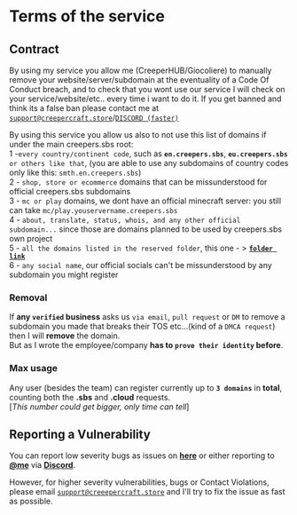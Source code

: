 # Terms of the service

## Contract
By using my service you allow me (CreeperHUB/Giocoliere) to manually remove your website/server/subdomain at the eventuality of a Code Of Conduct breach, and to check that you wont use our service I will check on your service/website/etc.. every time i want to do it. If you get banned and think its a false ban please contact me at [`support@creepercraft.store`](mailto:suppport@creepercraft.store)/[`DISCORD (faster)`](https://giocoliere.dev/discord)

By using this service you allow us also to not use this list of domains if under the main creepers.sbs root: <br>
1 -`every country/continent code`, such as **`en.creepers.sbs`**, **`eu.creepers.sbs`** `or others like that`, (you are able to use any subdomains of country codes only like this: `smth.en.creepers.sbs`) <br>
2 - `shop, store or ecommerce` domains that can be missunderstood for official creepers.sbs subdomains <br>
3 - `mc or play` domains, we dont have an official minecraft server: you still can take `mc/play.youservername.creepers.sbs` <br>
4 - `about, translate, status, whois, and any other official subdomain...` since those are domains planned to be used by creepers.sbs own project <br>
5 - `all the domains listed in the reserved folder`, this one - > [**`folder link`**](https://github.com/creepersbs/register/tree/main/domains/reserved) <br>
6 - `any social name`, our official socials can't be missunderstood by any subdomain you might register

### Removal

If **any `verified` business** asks us `via email`, `pull request` or `DM` to remove a subdomain you made that breaks their TOS etc...(kind of a `DMCA request`) then I will **remove** the domain. <br> But as I wrote the employee/company **has to `prove their identity` before**.

### Max usage

Any user (besides the team) can register currently up to **`3 domains`** in **total**, counting both the **.sbs** and **.cloud** requests.
<br>[_This number could get bigger, only time can tell_]

## Reporting a Vulnerability 

You can report low severity bugs as issues on [**here**](https://github.com/creepersbs/register/issues/new) or either reporting to [**@me**](https://github.com/giocoliere) via [**Discord**](https://giocoliere.dev/discord).

However, for higher severity vulnerabilities, bugs or Contact Violations, please email [`support@creeepercraft.store`](mailto:support@creepercraft.store) and I'll try to fix the issue as fast as possible.
